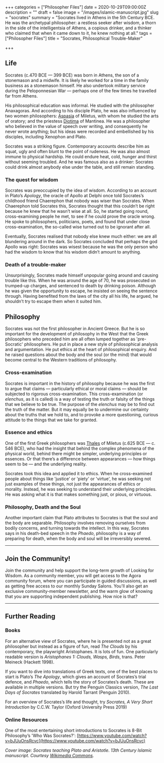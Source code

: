 +++
categories = ["Philosopher Files"]
date = 2020-10-29T09:00:00Z
description = ""
draft = false
image = "/images/islamic-manuscript.jpg"
slug = "socrates"
summary = "Socrates lived in Athens in the 5th Century BCE. He was the archetypal philosopher: a restless seeker after wisdom, a thorn in the side of the intelligentsia of Athens, a copious drinker, and a thinker who claimed that when it came down to it, he knew nothing at all."
tags = ["Philosopher Files"]
title = "Socrates, Philosophical Trouble-Maker"

+++


## Life

Socrates (c.470 BCE — 399 BCE) was born in Athens, the son of a stonemason and a midwife. It is likely he worked for a time in the family business as a stonemason himself. He also undertook military service during the Peloponnesian War — perhaps one of the few times he travelled far from Athens.

His philosophical education was informal. He studied with the philosopher Anaxagoras. And according to his disciple Plato, he was also influenced by two women philosophers: [Aspasia](/aspasia) of Miletus, with whom he studied the arts of oratory; and the priestess [Diotima](/diotima) of Mantinea. He was a philosopher who believed in the value of speech over writing, and consequently he never wrote anything; but his ideas were recorded and embellished by his disciples, including Xenophon and Plato.

Socrates was a striking figure. Contemporary accounts describe him as squat, ugly and often blunt to the point of rudeness. He was also almost immune to physical hardship. He could endure heat, cold, hunger and thirst without seeming troubled. And he was famous also as a drinker: Socrates could drink almost anybody else under the table, and still remain standing.

### The quest for wisdom

Socrates was preoccupied by the idea of wisdom. According to an account in Plato’s _Apology_, the oracle of Apollo at Delphi once told Socrates’s childhood friend Chaerephon that nobody was wiser than Socrates. When Chaerephon told Socrates this, Socrates thought that this couldn’t be right because he knew that he wasn’t wise at all. So, he started going round, cross-examining people he met, to see if he could prove the oracle wrong. He spoke to philosophers, politicians, poets, and found that under close cross-examination, the so-called wise turned out to be ignorant after all.

Eventually, Socrates realised that nobody else knew much either: we are all blundering around in the dark. So Socrates concluded that perhaps the god Apollo was right: Socrates was wisest because he was the only person who had the wisdom to know that his wisdom didn’t amount to anything.

### Death of a trouble-maker

Unsurprisingly, Socrates made himself unpopular going around and causing trouble like this. When he was around the age of 70, he was prosecuted on trumped-up charges, and sentenced to death by drinking poison. Although he was given the opportunity to escape, he insisted on seeing the sentence through. Having benefited from the laws of the city all his life, he argued, he shouldn’t try to escape them when it suited him.

## Philosophy

Socrates was not the first philosopher in Ancient Greece. But he is so important for the development of philosophy in the West that the Greek philosophers who preceded him are all often lumped together as 'pre-Socratic' philosophers. He put in place a new style of philosophical analysis and argumentation. He put ethics at the heart of philosophical enquiry. And he raised questions about the body and the soul (or the mind) that would become central to the Western traditions of philosophy.

### Cross-examination

Socrates is important in the history of philosophy because he was the first to argue that claims — particularly ethical or moral claims — should be subjected to rigorous cross-examination. This cross-examination (or _elenchus_, as it is called) is a way of testing the truth or falsity of the things that we believe to be true. The purpose of the _elenchus_ may be to find out the truth of the matter. But it may equally be to undermine our certainty about the truths that we hold to, and to provoke a more questioning, curious attitude to the things that we take for granted.

### Essence and ethics

One of the first Greek philosophers was [Thales](/thales) of Miletus (c.625 BCE — c. 546 BCE), who had the insight that behind the complex phenomena of the physical world, behind there might be simpler, underlying principles or essences. Or that there’s a difference between appearances — how things seem to be — and the underlying reality.

Socrates took this idea and applied it to ethics. When he cross-examined people about things like 'justice' or 'piety' or 'virtue', he was seeking not just examples of these things, not just the appearances of ethics or morality. Instead, he was seeking to understand their underlying principles. He was asking what it is that makes something just, or pious, or virtuous.

### Philosophy, Death and the Soul

Another important claim that Plato attributes to Socrates is that the soul and the body are separable. Philosophy involves removing ourselves from bodily concerns, and turning towards the intellect. In this way, Socrates says in his death-bed speech in the _Phaedo_, philosophy is a way of preparing for death, when the body and soul will be irreversibly severed.

---

## Join the Community!

Join the community and help support the long-term growth of Looking for Wisdom. As a community member, you will get access to the Agora community forum, where you can participate in guided discussions, as well as getting free access to our monthly Sunday Salons. You'll also get an exclusive community-member newsletter, and the warm glow of knowing that you are supporting independent publishing. How nice is that?

---

## Further Reading

### Books

For an alternative view of Socrates, where he is presented not as a great philosopher but instead as a figure of fun, read _The Clouds_ by his contemporary, the playwright Aristophanes. It is lots of fun. One particularly readable version is _Aristophanes 1: Clouds, Wasps, Birds_, trans. Peter Meineck (Hackett 1998).

If you want to dive into translations of Greek texts, one of the best places to start is Plato’s _The Apology_, which gives an account of Socrates’s trial defence, and _Phaedo_, which tells the story of Socrates’s death. These are available in multiple versions. But try the Penguin Classics version, _The Last Days of Socrates_ translated by Harold Tarrant (Penguin 2010).

For an overview of Socrates’s life and thought, try _Socrates, A Very Short Introduction_ by C.C.W. Taylor (Oxford University Press 2019)

### Online Resources

One of the most entertaining short introductions to Socrates is 8-Bit Philosophy’s 'Who Was Socrates?': [https://www.youtube.com/watch?v=bJUuOnsRcvc](https://www.youtube.com/watch?v=bJUuOnsRcvc)

_Cover image: Socrates teaching Plato and Aristotle. 13th Century Islamic manuscript. Courtesy [Wikimedia Commons](https://commons.wikimedia.org/wiki/File:Meister_des_al-Mubashshir-Manuskripts_002.jpg)._







